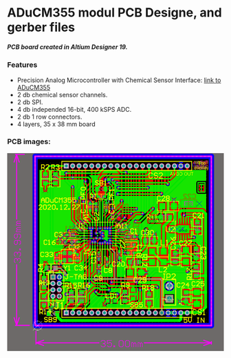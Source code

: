 # ADuCM355 modul PCB Designe, and gerber files
##### PCB board created in Altium Designer 19.
### Features
- Precision Analog Microcontroller with Chemical Sensor Interface:
 [link to ADuCM355](https://www.analog.com/en/products/aducm355.html#product-overview)
- 2 db chemical sensor channels.
- 2 db SPI.
- 4 db independed 16-bit, 400 kSPS ADC. 
- 2 db 1 row connectors.
- 4 layers, 35 x 38 mm board

### PCB images:
![](https://github.com/ptiszai/ADuCM355_modul/blob/main/ADuCM355_modul.png)

